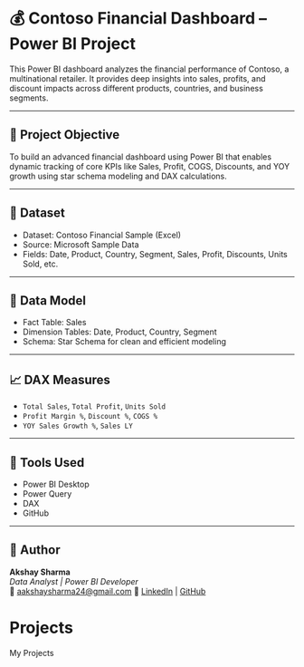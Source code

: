 # 💰 Contoso Financial Dashboard – Power BI Project

This Power BI dashboard analyzes the financial performance of Contoso, a multinational retailer. It provides deep insights into sales, profits, and discount impacts across different products, countries, and business segments.

---

## 🎯 Project Objective
To build an advanced financial dashboard using Power BI that enables dynamic tracking of core KPIs like Sales, Profit, COGS, Discounts, and YOY growth using star schema modeling and DAX calculations.

---

## 📂 Dataset
- Dataset: Contoso Financial Sample (Excel)
- Source: Microsoft Sample Data
- Fields: Date, Product, Country, Segment, Sales, Profit, Discounts, Units Sold, etc.

---

## 🧩 Data Model
- Fact Table: Sales
- Dimension Tables: Date, Product, Country, Segment
- Schema: Star Schema for clean and efficient modeling

---

## 📈 DAX Measures
- `Total Sales`, `Total Profit`, `Units Sold`
- `Profit Margin %`, `Discount %`, `COGS %`
- `YOY Sales Growth %`, `Sales LY`

---

## 🧠 Tools Used
- Power BI Desktop
- Power Query
- DAX
- GitHub

---

## 👤 Author
**Akshay Sharma**  
_Data Analyst | Power BI Developer_  
📧 aakshaysharma24@gmail.com
🔗 [LinkedIn](https://www.linkedin.com/in/akshay-sharma-o3/?originalSubdomain=in) | [GitHub](https://github.com/Akshay-2323)
# Projects
My Projects
